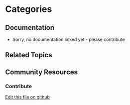 # Categories

## Documentation

* Sorry, no documentation linked yet - please contribute

## Related Topics

## Community Resources

### Contribute

[Edit this file on github](https://github.com/olafk/controlpanel-documentation-docs/blob/master/md/73en/com_liferay_asset_categories_admin_web_portlet_AssetCategoriesAdminPortlet/view.jsp.html)
